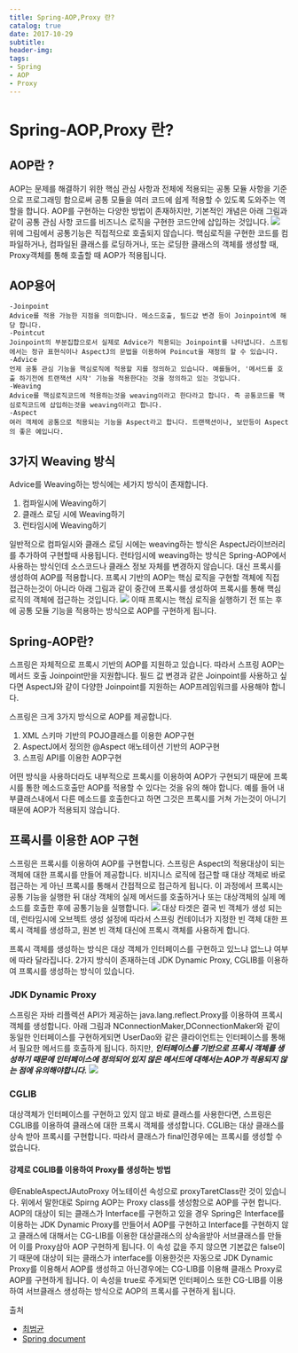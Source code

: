 ```yaml
---
title: Spring-AOP,Proxy 란?
catalog: true
date: 2017-10-29
subtitle:
header-img:
tags:
- Spring
- AOP
- Proxy
---
```



# Spring-AOP,Proxy 란?

## AOP란 ?<br>

AOP는 문제를 해결하기 위한 핵심 관심 사항과 전체에 적용되는 공통 모듈 사항을 기준으로 프로그래밍 함으로써 공통 모듈을 여러 코드에 쉽게 적용할 수 있도록 도와주는 역할을 합니다. AOP를 구현하는 다양한 방법이 존재하지만, 기본적인 개념은 아래 그림과 같이 공통 관심 사항 코드를 비즈니스 로직을 구현한 코드안에 삽입하는 것입니다.
![](https://i.imgur.com/a0AFbrG.png)
위에 그림에서 공통기능은 직접적으로 호출되지 않습니다. 핵심로직을 구현한 코드를 컴파일하거나, 컴파일된 클래스를 로딩하거나, 또는 로딩한 클래스의 객체를 생성할 때, Proxy객체를 통해 호출할 때 AOP가 적용됩니다.

## AOP용어

```
-Joinpoint
Advice를 적용 가능한 지점을 의미합니다. 메소드호출, 필드값 변경 등이 Joinpoint에 해당 합니다.
-Pointcut
Joinpoint의 부분집합으로서 실제로 Advice가 적용되는 Joinpoint를 나타냅니다. 스프링에서는 정규 표현식이나 AspectJ의 문법을 이용하여 Poincut을 재정의 할 수 있습니다.
-Advice
언제 공통 관심 기능을 핵심로직에 적용할 지를 정의하고 있습니다. 예를들어, '메서드를 호출 하기전에 트랜잭션 시작' 기능을 적용한다는 것을 정의하고 있는 것입니다.
-Weaving
Advice를 핵심로직코드에 적용하는것을 weaving이라고 한다라고 합니다. 즉 공통코드를 핵심로직코드에 삽입하는것을 weaving이라고 합니다.
-Aspect
여러 객체에 공통으로 적용되는 기능을 Aspect라고 합니다. 트랜잭션이나, 보안등이 Aspect의 좋은 예입니다.
```

## 3가지 Weaving 방식
Advice를 Weaving하는 방식에는 세가지 방식이 존재합니다.

1. 컴파일시에 Weaving하기
2. 클래스 로딩 시에 Weaving하기
3. 런타임시에 Weaving하기

일반적으로 컴파일시와 클래스 로딩 시에는 weaving하는 방식은 AspectJ라이브러리를 추가하여 구현할때 사용됩니다. 런타임시에 weaving하는 방식은 Spring-AOP에서 사용하는 방식인데 소스코드나 클래스 정보 자체를 변경하지 않습니다. 대신 프록시를 생성하여 AOP를 적용합니다. 프록시 기반의 AOP는 핵심 로직을 구현할 객체에 직접 접근하는것이 아니라 아래 그림과 같이 중간에 프록시를 생성하여 프록시를 통해 핵심 로직의 객체에 접근하는 것입니다.
![](https://i.imgur.com/bFfetFM.jpg)
이때 프록시는 핵심 로직을 실행하기 전 또는 후에 공통 모듈 기능을 적용하는 방식으로 AOP를 구현하게 됩니다.

## Spring-AOP란?
스프링은 자체적으로 프록시 기반의 AOP를 지원하고 있습니다. 따라서 스프링 AOP는 메서드 호출 Joinpoint만을 지원합니다. 필드 값 변경과 같은 Joinpoint를 사용하고 싶다면 AspectJ와 같이 다양한 Joinpoint를 지원하는 AOP프레임워크를 사용해야 합니다.

스프링은 크게 3가지 방식으로 AOP를 제공합니다.

1. XML 스키마 기반의 POJO클래스를 이용한 AOP구현
2. AspectJ에서 정의한 @Aspect 애노테이션 기반의 AOP구현
3. 스프링 API를 이용한 AOP구현

어떤 방식을 사용하더라도 내부적으로 프록시를 이용하여 AOP가 구현되기 때문에 프록시를 통한 메소드호출만 AOP를 적용할 수 있다는 것을 유의 해야 합니다. 예를 들어 내부클래스내에서 다른 메소드를 호출한다고 하면 그것은 프록시를 거쳐 가는것이 아니기 때문에 AOP가 적용되지 않습니다.

## 프록시를 이용한 AOP 구현
스프링은 프록시를 이용하여 AOP를 구현합니다. 스프링은 Aspect의 적용대상이 되는 객체에 대한 프록시를 만들어 제공합니다. 비지니스 로직에 접근할 때 대상 객체로 바로 접근하는 게 아닌 프록시를 통해서 간접적으로 접근하게 됩니다. 이 과정에서 프록시는 공통 기능을 실행한 뒤 대상 객체의 실제 메서드를 호출하거나 또는 대상객체의 실제 메소드를 호출한 후에 공통기능을 실행합니다.
![](https://i.imgur.com/63YMS1o.png)
대상 타겟은 결국 빈 객체가 생성 되는데, 런타임시에 오브젝트 생성 설정에 따라서 스프링 컨테이너가 지정한 빈 객체 대한 프록시 객체를 생성하고, 원본 빈 객체 대신에 프록시 객체를 사용하게 합니다.

프록시 객체를 생성하는 방식은 대상 객체가 인터페이스를 구현하고 있느냐 없느냐 여부에 따라 달라집니다. 2가지 방식이 존재하는데 JDK Dynamic Proxy, CGLIB를 이용하여 프록시를 생성하는 방식이 있습니다.

### JDK Dynamic Proxy
스프링은 자바 리플렉션 API가 제공하는 java.lang.reflect.Proxy를 이용하여 프록시 객체를 생성합니다. 아래 그림과 NConnectionMaker,DConnectionMaker와 같이 동일한 인터페이스를 구현하게되면 UserDao와 같은 클라이언트는 인터페이스를 통해서 필요한 메서드를 호출하게 됩니다. 하지만, ***인터페이스를 기반으로 프록시 객체를 생성하기 때문에 인터페이스에 정의되어 있지 않은 메서드에 대해서는 AOP가 적용되지 않는 점에 유의해야합니다.***
![](https://i.imgur.com/gX6THnw.png)

### CGLIB
대상객체가 인터페이스를 구현하고 있지 않고 바로 클래스를 사용한다면, 스프링은 CGLIB를 이용하여 클래스에 대한 프록시 객체를 생성합니다. CGLIB는 대상 클래스를 상속 받아 프록시를 구현합니다. 따라서 클래스가 final인경우에는 프록시를 생성할 수 없습니다.

#### 강제로 CGLIB를 이용하여 Proxy를 생성하는 방법

@EnableAspectJAutoProxy 어노테이션 속성으로 proxyTaretClass란 것이 있습니다. 위에서 말한대로 Spirng AOP는 Proxy class를 생성함으로 AOP를 구현 합니다. AOP의 대상이 되는 클래스가 Interface를 구현하고 있을 경우 Spring은 Interface를 이용하는 JDK Dynamic Proxy를 만들어서 AOP를 구현하고 Interface를 구현하지 않고 클래스에 대해서는 CG-LIB를 이용한 대상클래스의 상속을받아 서브클래스를 만들어 이를 Proxy삼아 AOP 구현하게 됩니다. 이 속성 값을 주지 않으면 기본값은 false이기 때문에 대상이 되는 클래스가 interface를 이용한것은 자동으로 JDK Dynamic Proxy를 이용해서 AOP를 생성하고 아닌경우에는 CG-LIB를 이용해 클래스  Proxy로 AOP를 구현하게 됩니다. 이 속성을 true로 주게되면 인터페이스 또한 CG-LIB를 이용하여 서브클래스 생성하는 방식으로 AOP의 프록시를 구현하게 됩니다.


출처 <br>
* [최범균](http://book.naver.com/bookdb/book_detail.nhn?bid=7918153) <br>
* [Spring document](https://docs.spring.io/spring/docs/4.2.x/spring-framework-reference/html/transaction.html)<br>
